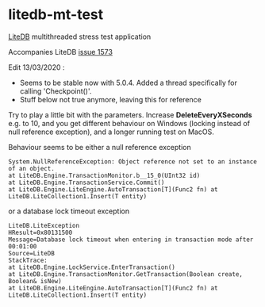 # litedb-mt-test

[LiteDB](https://github.com/mbdavid/LiteDB) multithreaded stress test application

Accompanies LiteDB [issue 1573](https://github.com/mbdavid/LiteDB/issues/1537)

Edit 13/03/2020 :
- Seems to be stable now with 5.0.4. Added a thread specifically for calling 'Checkpoint()'.
- Stuff below not true anymore, leaving this for reference


Try to play a little bit with the parameters. Increase **DeleteEveryXSeconds** e.g. to 10, and you get different behaviour on Windows (locking instead of null reference exception), and a longer running test on MacOS.

Behaviour seems to be either a null reference exception

    System.NullReferenceException: Object reference not set to an instance of an object.
    at LiteDB.Engine.TransactionMonitor.b__15_0(UInt32 id)
    at LiteDB.Engine.TransactionService.Commit()
    at LiteDB.Engine.LiteEngine.AutoTransaction[T](Func2 fn) at LiteDB.LiteCollection1.Insert(T entity)

or a database lock timeout exception

    LiteDB.LiteException
    HResult=0x80131500
    Message=Database lock timeout when entering in transaction mode after 00:01:00
    Source=LiteDB
    StackTrace:
    at LiteDB.Engine.LockService.EnterTransaction()
    at LiteDB.Engine.TransactionMonitor.GetTransaction(Boolean create, Boolean& isNew)
    at LiteDB.Engine.LiteEngine.AutoTransaction[T](Func2 fn) at LiteDB.LiteCollection1.Insert(T entity)
